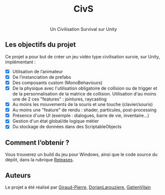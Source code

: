 <!-- Auteurs -->
[auteur-pierre-url]: https://github.com/Giraud-Pierre "Page GitHub de Pierre Giraud"
[auteur-dorian-url]: https://github.com/DorianLarouziere "Page GitHub de Dorian Larouziere"
[auteur-gatien-url]: https://github.com/GatienVilain "Page GitHub de Gatien Vilain"


<div align="center">
    <h1 style="margin: 1vh">CivS</h1>
    <p> Un Civilisation Survival sur Unity </p>
</div>


## Les objectifs du projet

Ce projet a pour but de créer un jeu vidéo type civilisation survie, sur Unity, implémentant :
 - [x] Utilisation de l’animateur
 - [x] De l’instanciation de prefabs
 - [x] Des composants custom (MonoBehaviours)
 - [x] De la physique avec l'utilisation obligatoire de collision ou de trigger et de la personnalisation de la matrice de collision. Utilisation d'au moins une de 2 ces "features" : jointures, raycasting
 - [x] Au moins les mouvements de la souris et une touche (clavier/souris)
 - [x] Au moins une "feature" de rendu : shader, particules, post-processing
 - [x] Présence d'une UI (exemple : dialogues, barre de vie, inventaire…)
 - [x] Gestion d'un état global/de logique métier
 - [x] Du stockage de données dans des ScriptableObjects

## Comment l’obtenir ?

Vous trouverez un build du jeu pour Windows, ainsi que le code source du dépôt, dans la rubrique [Releases](https://github.com/Giraud-Pierre/Larouziere_Vilain_Giraud_FinalWork/releases).

## Auteurs

Le projet a été réalisé par [Giraud-Pierre][auteur-pierre-url], [DorianLarouziere][auteur-dorian-url], [GatienVilain][auteur-gatien-url]

